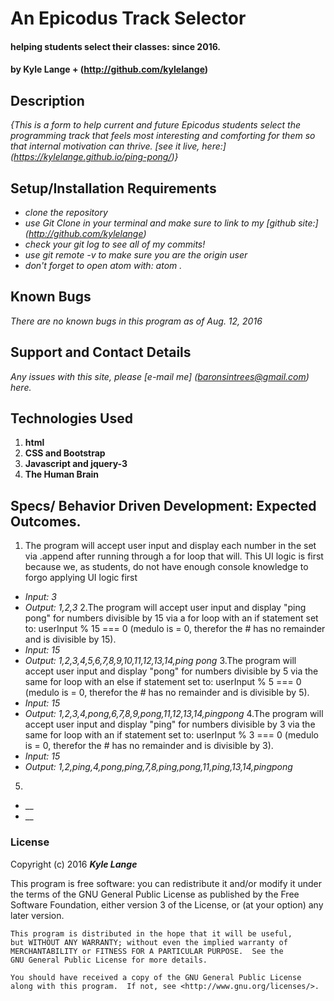 # An Epicodus Track Selector

#### helping students select their classes: since 2016.

#### by Kyle Lange + (http://github.com/kylelange)

## Description

_{This is a form to help current and future Epicodus students select the programming track that feels most interesting and comforting for them so that internal motivation can thrive. [see it live, here:] (https://kylelange.github.io/ping-pong/)}_

## Setup/Installation Requirements

* _clone the repository_
* _use Git Clone in your terminal and make sure to link to my [github site:] (http://github.com/kylelange)_
* _check your git log to see all of my commits!_
* _use git remote -v to make sure you are the origin user_
* _don't forget to open atom with: atom ._


## Known Bugs

_There are no known bugs in this program as of Aug. 12, 2016_

## Support and Contact Details

_Any issues with this site, please [e-mail me] (baronsintrees@gmail.com) here._

## Technologies Used

1. **html**
2. **CSS and Bootstrap**
3. **Javascript and jquery-3**
4. **The Human Brain**

## Specs/ Behavior Driven Development: Expected Outcomes.

1. The program will accept user input and display each number in the set via .append after running through a for loop that will.  This UI logic is first because we, as students, do not have enough console knowledge to forgo applying UI logic first
  * _Input: 3_
  * _Output: 1,2,3_
2.The program will accept user input and display "ping pong" for numbers divisible by 15 via a for loop with an if statement set to: userInput % 15 === 0 (medulo is = 0, therefor the # has no remainder and is divisible by 15).
  * _Input: 15_
  * _Output: 1,2,3,4,5,6,7,8,9,10,11,12,13,14,ping pong_
3.The program will accept user input and display "pong" for numbers divisible by 5 via the same for loop with an else if statement set to: userInput % 5 === 0 (medulo is = 0, therefor the # has no remainder and is divisible by 5).
  * _Input: 15_
  * _Output: 1,2,3,4,pong,6,7,8,9,pong,11,12,13,14,pingpong_
4.The program will accept user input and display "ping" for numbers divisible by 3 via the same for loop with an if statement set to: userInput % 3 === 0 (medulo is = 0, therefor the # has no remainder and is divisible by 3).
  * _Input: 15_
  * _Output: 1,2,ping,4,pong,ping,7,8,ping,pong,11,ping,13,14,pingpong_
5.
  * __
  * __
### License


Copyright (c) 2016 **_Kyle Lange_**

This program is free software: you can redistribute it and/or modify
    it under the terms of the GNU General Public License as published by
    the Free Software Foundation, either version 3 of the License, or
    (at your option) any later version.

    This program is distributed in the hope that it will be useful,
    but WITHOUT ANY WARRANTY; without even the implied warranty of
    MERCHANTABILITY or FITNESS FOR A PARTICULAR PURPOSE.  See the
    GNU General Public License for more details.

    You should have received a copy of the GNU General Public License
    along with this program.  If not, see <http://www.gnu.org/licenses/>.
